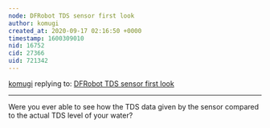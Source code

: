 ```yaml
---
node: DFRobot TDS sensor first look
author: komugi
created_at: 2020-09-17 02:16:50 +0000
timestamp: 1600309010
nid: 16752
cid: 27366
uid: 721342
---
```




[komugi](../profile/komugi) replying to: [DFRobot TDS sensor first look](../notes/cfastie/07-19-2018/dfrobot-tds-sensor-first-look)

----
Were you ever able to see how the TDS data given by the sensor compared to the actual TDS level of your water?